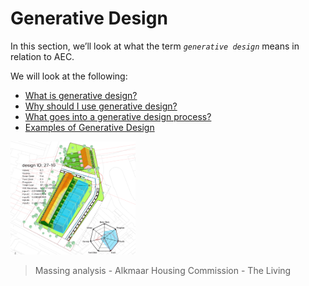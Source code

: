 # Generative Design

In this section, we’ll look at what the term _`generative design`_ means in relation to AEC.

We will look at the following:

* [What is generative design?](01-02-01_what-is-generative-design.md)
* [Why should I use generative design?](01-02-02_why-should-i-use-generative-design.md)
* [What goes into a generative design process?](01-02-03_what-goes-into-a-generative-design-process/README.md)
* [Examples of Generative Design](01-02-04_examples-of-generative-design/README.md)

<img src="../../.gitbook/assets/intro/gendesign.gif" style="width:200px;"/>

>Massing analysis - Alkmaar Housing Commission - The Living

